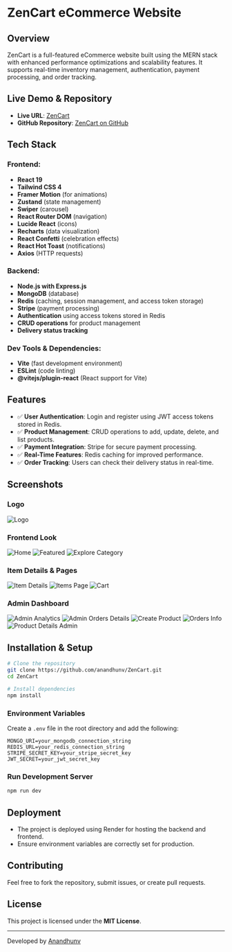 # ZenCart eCommerce Website

## Overview
ZenCart is a full-featured eCommerce website built using the MERN stack with enhanced performance optimizations and scalability features. It supports real-time inventory management, authentication, payment processing, and order tracking.

## Live Demo & Repository
- **Live URL**: [ZenCart](https://zencart-estore.onrender.com/)
- **GitHub Repository**: [ZenCart on GitHub](https://github.com/anandhunv/ZenCart/tree/main)

## Tech Stack
### Frontend:
- **React 19**
- **Tailwind CSS 4**
- **Framer Motion** (for animations)
- **Zustand** (state management)
- **Swiper** (carousel)
- **React Router DOM** (navigation)
- **Lucide React** (icons)
- **Recharts** (data visualization)
- **React Confetti** (celebration effects)
- **React Hot Toast** (notifications)
- **Axios** (HTTP requests)

### Backend:
- **Node.js with Express.js**
- **MongoDB** (database)
- **Redis** (caching, session management, and access token storage)
- **Stripe** (payment processing)
- **Authentication** using access tokens stored in Redis
- **CRUD operations** for product management
- **Delivery status tracking**

### Dev Tools & Dependencies:
- **Vite** (fast development environment)
- **ESLint** (code linting)
- **@vitejs/plugin-react** (React support for Vite)

## Features
- ✅ **User Authentication**: Login and register using JWT access tokens stored in Redis.
- ✅ **Product Management**: CRUD operations to add, update, delete, and list products.
- ✅ **Payment Integration**: Stripe for secure payment processing.
- ✅ **Real-Time Features**: Redis caching for improved performance.
- ✅ **Order Tracking**: Users can check their delivery status in real-time.

## Screenshots
### Logo
![Logo](frontend/public/fav.png)

### Frontend Look
![Home](frontend/public/screenshots/home.png)
![Featured](frontend/public/screenshots/featured.png)
![Explore Category](frontend/public/screenshots/explore_category.png)

### Item Details & Pages
![Item Details](frontend/public/screenshots/item_deatils.png)
![Items Page](frontend/public/screenshots/items_page.png)
![Cart](frontend/public/screenshots/cart.png)

### Admin Dashboard
![Admin Analytics](frontend/public/screenshots/admin_analytics.png)
![Admin Orders Details](frontend/public/screenshots/admin_orders_deatils.png)
![Create Product](frontend/public/screenshots/create_product.png)
![Orders Info](frontend/public/screenshots/oders_info.png)
![Product Details Admin](frontend/public/screenshots/product_deatils_admin.png)

## Installation & Setup
```sh
# Clone the repository
git clone https://github.com/anandhunv/ZenCart.git
cd ZenCart

# Install dependencies
npm install
```

### Environment Variables
Create a `.env` file in the root directory and add the following:
```env
MONGO_URI=your_mongodb_connection_string
REDIS_URL=your_redis_connection_string
STRIPE_SECRET_KEY=your_stripe_secret_key
JWT_SECRET=your_jwt_secret_key
```

### Run Development Server
```sh
npm run dev
```

## Deployment
- The project is deployed using Render for hosting the backend and frontend.
- Ensure environment variables are correctly set for production.

## Contributing
Feel free to fork the repository, submit issues, or create pull requests.

## License
This project is licensed under the **MIT License**.

---
Developed by [Anandhunv](https://github.com/anandhunv/)
